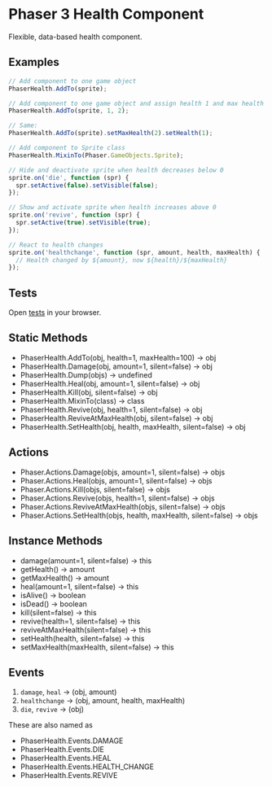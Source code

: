 Phaser 3 Health Component
=========================

Flexible, data-based health component.

Examples
--------

```javascript
// Add component to one game object
PhaserHealth.AddTo(sprite);

// Add component to one game object and assign health 1 and max health 2
PhaserHealth.AddTo(sprite, 1, 2);

// Same:
PhaserHealth.AddTo(sprite).setMaxHealth(2).setHealth(1);

// Add component to Sprite class
PhaserHealth.MixinTo(Phaser.GameObjects.Sprite);

// Hide and deactivate sprite when health decreases below 0
sprite.on('die', function (spr) {
  spr.setActive(false).setVisible(false);
});

// Show and activate sprite when health increases above 0
sprite.on('revive', function (spr) {
  spr.setActive(true).setVisible(true);
});

// React to health changes
sprite.on('healthchange', function (spr, amount, health, maxHealth) {
  // Health changed by ${amount}, now ${health}/${maxHealth}
});
```

Tests
-----

Open [tests](./tests/index.html) in your browser.

Static Methods
--------------

- PhaserHealth.AddTo(obj, health=1, maxHealth=100) → obj
- PhaserHealth.Damage(obj, amount=1, silent=false) → obj
- PhaserHealth.Dump(objs) → undefined
- PhaserHealth.Heal(obj, amount=1, silent=false) → obj
- PhaserHealth.Kill(obj, silent=false) → obj
- PhaserHealth.MixinTo(class) → class
- PhaserHealth.Revive(obj, health=1, silent=false) → obj
- PhaserHealth.ReviveAtMaxHealth(obj, silent=false) → obj
- PhaserHealth.SetHealth(obj, health, maxHealth, silent=false) → obj

Actions
-------

- Phaser.Actions.Damage(objs, amount=1, silent=false) → objs
- Phaser.Actions.Heal(objs, amount=1, silent=false) → objs
- Phaser.Actions.Kill(objs, silent=false) → objs
- Phaser.Actions.Revive(objs, health=1, silent=false) → objs
- Phaser.Actions.ReviveAtMaxHealth(objs, silent=false) → objs
- Phaser.Actions.SetHealth(objs, health, maxHealth, silent=false) → objs

Instance Methods
----------------

- damage(amount=1, silent=false) → this
- getHealth() → amount
- getMaxHealth() → amount
- heal(amount=1, silent=false) → this
- isAlive() → boolean
- isDead() → boolean
- kill(silent=false) → this
- revive(health=1, silent=false) → this
- reviveAtMaxHealth(silent=false) → this
- setHealth(health, silent=false) → this
- setMaxHealth(maxHealth, silent=false) → this

Events
------

1. `damage`, `heal` → (obj, amount)
2. `healthchange` → (obj, amount, health, maxHealth)
3. `die`, `revive` → (obj)

These are also named as

- PhaserHealth.Events.DAMAGE
- PhaserHealth.Events.DIE
- PhaserHealth.Events.HEAL
- PhaserHealth.Events.HEALTH_CHANGE
- PhaserHealth.Events.REVIVE
